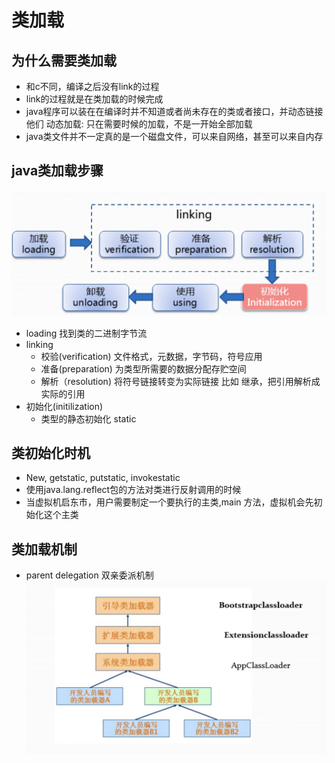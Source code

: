 # 类加载

## 为什么需要类加载
- 和c不同，编译之后没有link的过程
- link的过程就是在类加载的时候完成
- java程序可以装在在编译时并不知道或者尚未存在的类或者接口，并动态链接他们
动态加载: 只在需要时候的加载，不是一开始全部加载
- java类文件并不一定真的是一个磁盘文件，可以来自网络，甚至可以来自内存

## java类加载步骤


![类加载步骤](../assets/img/classLoaderProcess.png)
- loading 找到类的二进制字节流
- linking 
    - 校验(verification) 文件格式，元数据，字节码，符号应用
    - 准备(preparation) 为类型所需要的数据分配存贮空间
    - 解析（resolution) 将符号链接转变为实际链接 比如 继承，把引用解析成实际的引用
- 初始化(initilization)
    - 类型的静态初始化 static


## 类初始化时机
- New, getstatic, putstatic, invokestatic
- 使用java.lang.reflect包的方法对类进行反射调用的时候
- 当虚拟机启东市，用户需要制定一个要执行的主类,main 方法，虚拟机会先初始化这个主类

## 类加载机制
- parent delegation 双亲委派机制
![parent delegation](../assets/img/parent_delegation.png)